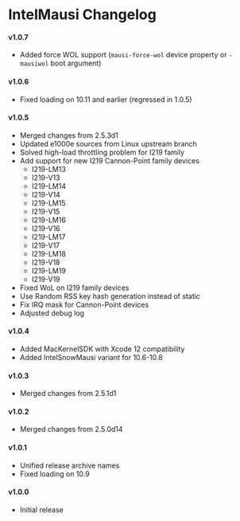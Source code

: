 IntelMausi Changelog
====================
#### v1.0.7
- Added force WOL support (`mausi-force-wol` device property or `-mausiwol` boot argument)

#### v1.0.6
- Fixed loading on 10.11 and earlier (regressed in 1.0.5)

#### v1.0.5
- Merged changes from 2.5.3d1
- Updated e1000e sources from Linux upstream branch
- Solved high-load throttling problem for I219 family
- Add support for new I219 Cannon-Point family devices
    * I219-LM13
    * I219-V13
    * I219-LM14
    * I219-V14
    * I219-LM15
    * I219-V15
    * I219-LM16
    * I219-V16
    * I219-LM17
    * I219-V17
    * I219-LM18
    * I219-V18
    * I219-LM19
    * I219-V19
- Fixed WoL on I219 family devices
- Use Random RSS key hash generation instead of static
- Fix IRQ mask for Cannon-Point devices
- Adjusted debug log

#### v1.0.4
- Added MacKernelSDK with Xcode 12 compatibility
- Added IntelSnowMausi variant for 10.6-10.8

#### v1.0.3
- Merged changes from 2.5.1d1

#### v1.0.2
- Merged changes from 2.5.0d14

#### v1.0.1
- Unified release archive names
- Fixed loading on 10.9

#### v1.0.0
- Initial release
